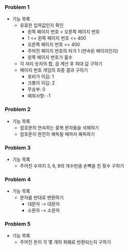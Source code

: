 ### Problem 1

- 기능 목록
    - 유효한 입력값인지 확인
      - 왼쪽 페이지 번호 < 오른쪽 페이지 번호
      - 1 <= 왼쪽 페이지 번호 <= 400
      - 오른쪽 페이지 번호 <= 400 
      - 주어진 페이지 번호의 차가 1 (연속된 페이지인지)
      - 왼쪽 페이지 번호가 홀수
    - 각 자리 숫자의 합, 곱 계산 후 최대 값 구하기
    - 페이지 번호 게임의 최종 결과 구하기 
      - 포비가 이김: 1
      - 크롱이 이김: 2
      - 무승부: 0
      - 예외사항: -1

### Problem 2
- 기능 목록
    - 암호문의 연속하는 중복 문자들을 삭제하기
    - 암호문이 완전히 해독될 때까지 해독하기 

### Problem 3
- 기능 목록
    - 주어진 수까지 3, 6, 9의 개수만큼 손뼉을 친 횟수 구하기

### Problem 4
- 기능 목록
    - 문자를 반대로 변환하기
        - 대문자 -> 대문자
        - 소문자 -> 소문자

### Problem 5
- 기능 목록
    - 주어진 돈이 각 몇 개의 화폐로 반환되는지 구하기
 

